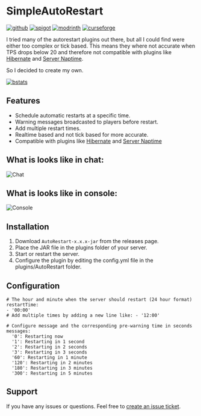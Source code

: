 # SimpleAutoRestart

[![github](https://cdn.jsdelivr.net/npm/@intergrav/devins-badges@3/assets/cozy/available/github_vector.svg)](https://github.com/teunjojo/SimpleAutoRestart)
[![spigot](https://cdn.jsdelivr.net/npm/@intergrav/devins-badges@3/assets/cozy/supported/spigot_vector.svg)](https://www.spigotmc.org/resources/simpleautorestart.107932/)
[![modrinth](https://cdn.jsdelivr.net/npm/@intergrav/devins-badges@3/assets/cozy/available/modrinth_vector.svg)](https://modrinth.com/plugin/simpleautorestart)
[![curseforge](https://cdn.jsdelivr.net/npm/@intergrav/devins-badges@3/assets/cozy/available/curseforge_vector.svg)](https://www.curseforge.com/minecraft/bukkit-plugins/simpleautorestart)

I tried many of the autorestart plugins out there, but all I could find were either too complex or tick based. This means they where not accurate when TPS drops below 20 and therefore not compatible with plugins like [Hibernate](https://www.spigotmc.org/resources/hibernate.4441/) and [Server Naptime](https://github.com/gvk/MinecraftPluginServerHibernate).

So I decided to create my own.

[![bstats](https://bstats.org/signatures/bukkit/simpleautorestart.svg)](https://www.bstats.org/plugin/bukkit/SimpleAutoRestart/17760)

## Features
- Schedule automatic restarts at a specific time.
- Warning messages broadcasted to players before restart.
- Add multiple restart times.
- Realtime based and not tick based for more accurate.
- Compatible with plugins like [Hibernate](https://www.spigotmc.org/resources/hibernate.4441/) and [Server Naptime](https://github.com/gvk/MinecraftPluginServerHibernate)

## What is looks like in chat:
![Chat](https://i.imgur.com/ug6L1lk.png)

## What is looks like in console:
![Console](https://i.imgur.com/Kshy5U5.png)

## Installation
1. Download `AutoRestart-x.x.x-jar` from the releases page.
2. Place the JAR file in the plugins folder of your server.
3. Start or restart the server.
4. Configure the plugin by editing the config.yml file in the plugins/AutoRestart folder.

## Configuration
```
# The hour and minute when the server should restart (24 hour format)
restartTime:
- '00:00'
# Add multiple times by adding a new line like: - '12:00'

# Configure message and the corresponding pre-warning time in seconds
messages:
  '0': Restarting now
  '1': Restarting in 1 second
  '2': Restarting in 2 seconds
  '3': Restarting in 3 seconds
  '60': Restarting in 1 minute
  '120': Restarting in 2 minutes
  '180': Restarting in 3 minutes
  '300': Restarting in 5 minutes
```

## Support
If you have any issues or questions. Feel free to [create an issue ticket](https://github.com/teunjojo/SimpleAutoRestart/issues/new). 

